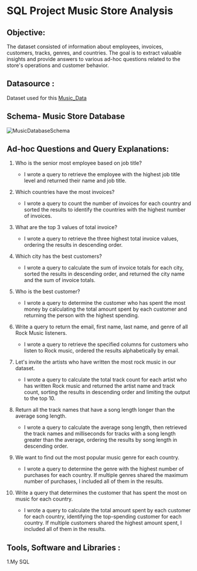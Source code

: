 # SQL Project Music Store Analysis


## Objective:
The dataset consisted of information about employees, invoices, customers, tracks, genres, and countries. The goal is to extract valuable insights and provide answers to various ad-hoc questions related to the store's operations and customer behavior.

## Datasource :
Dataset used for this [Music_Data](https://github.com/kirannavale/Portfolio-Projects/tree/main/SQL%20Music%20Store%20Analysis/Data)

## Schema- Music Store Database  

![MusicDatabaseSchema](https://github.com/kirannavale/Portfolio-Projects/assets/34519689/48a1f0e3-2248-4164-921b-5241ae4afa19)

##  Ad-hoc Questions and Query Explanations:

1. Who is the senior most employee based on job title?
   - I wrote a query to retrieve the employee with the highest job title level and returned their name and job title.

2. Which countries have the most invoices?
   - I wrote a query to count the number of invoices for each country and sorted the results to identify the countries with the highest number of invoices.

3. What are the top 3 values of total invoice?
   - I wrote a query to retrieve the three highest total invoice values, ordering the results in descending order.

4. Which city has the best customers?
   - I wrote a query to calculate the sum of invoice totals for each city, sorted the results in descending order, and returned the city name and the sum of invoice totals.

5. Who is the best customer?
   - I wrote a query to determine the customer who has spent the most money by calculating the total amount spent by each customer and returning the person with the highest spending.

6. Write a query to return the email, first name, last name, and genre of all Rock Music listeners.
   - I wrote a query to retrieve the specified columns for customers who listen to Rock music, ordered the results alphabetically by email.

7. Let's invite the artists who have written the most rock music in our dataset.
   - I wrote a query to calculate the total track count for each artist who has written Rock music and returned the artist name and track count, sorting the results in descending order and limiting the output to the top 10.

8. Return all the track names that have a song length longer than the average song length.
   - I wrote a query to calculate the average song length, then retrieved the track names and milliseconds for tracks with a song length greater than the average, ordering the results by song length in descending order.

9. We want to find out the most popular music genre for each country.
   - I wrote a query to determine the genre with the highest number of purchases for each country. If multiple genres shared the maximum number of purchases, I included all of them in the results.

10. Write a query that determines the customer that has spent the most on music for each country.
    - I wrote a query to calculate the total amount spent by each customer for each country, identifying the top-spending customer for each country. If multiple customers shared the highest amount spent, I included all of them in the results.


## Tools, Software and Libraries :

1.My SQL
